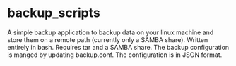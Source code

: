 # backup_scripts
A simple backup application to backup data on your linux machine and store them on a remote path (currently only a SAMBA share).  Written entirely in bash.  Requires tar and a SAMBA share.  The backup configuration is manged by updating backup.conf.  The configuration is in JSON format.
